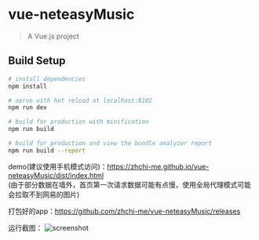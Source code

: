 # vue-neteasyMusic

> A Vue.js project

## Build Setup

``` bash
# install dependencies
npm install

# serve with hot reload at localhost:8102
npm run dev

# build for production with minification
npm run build

# build for production and view the bundle analyzer report
npm run build --report
```

demo(建议使用手机模式访问)：https://zhchi-me.github.io/vue-neteasyMusic/dist/index.html  
(由于部分数据在墙外，首页第一次请求数据可能有点慢，使用全局代理模式可能会拉取不到网易的图片)

打包好的app：https://github.com/zhchi-me/vue-neteasyMusic/releases

运行截图：
![screenshot](https://raw.githubusercontent.com/zhchi-me/vue-neteasyMusic/master/src/assets/images/screenshot/screenshot.jpg)
